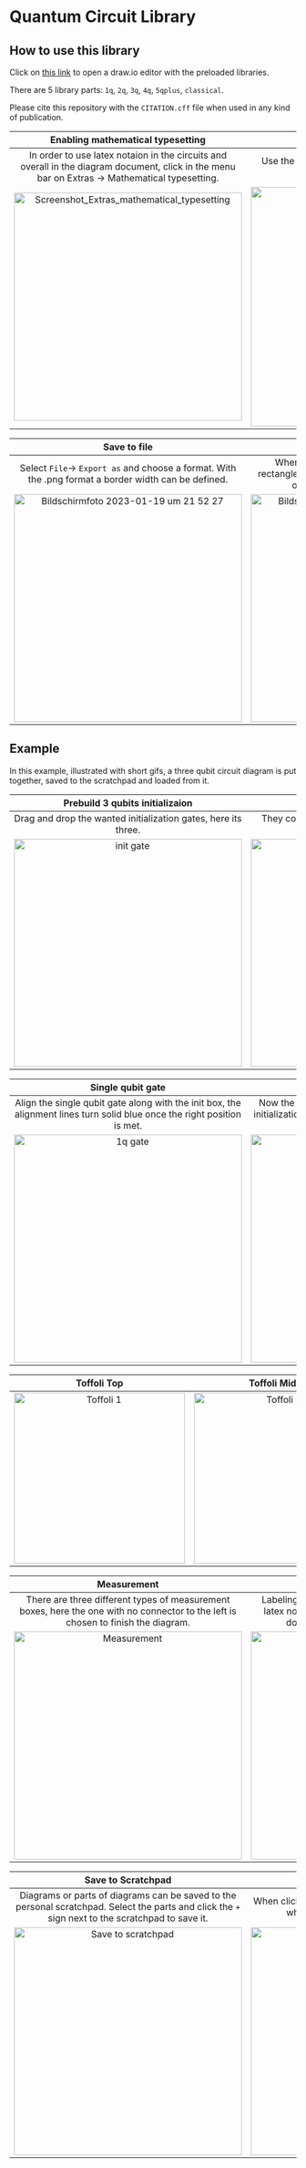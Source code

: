 
# Quantum Circuit Library

## How to use this library
Click on [this link](https://app.diagrams.net/?splash=0&libs=0&clibs=Uhttps%3A%2F%2Fraw.githubusercontent.com%2FwilkensJ%2Fdrawio-library%2Fmain%2Flibs%2F1q.xml;Uhttps%3A%2F%2Fraw.githubusercontent.com%2FwilkensJ%2Fdrawio-library%2Fmain%2Flibs%2F2q.xml;Uhttps%3A%2F%2Fraw.githubusercontent.com%2FwilkensJ%2Fdrawio-library%2Fmain%2Flibs%2F3q.xml;Uhttps%3A%2F%2Fraw.githubusercontent.com%2FwilkensJ%2Fdrawio-library%2Fmain%2Flibs%2F4q.xml;Uhttps%3A%2F%2Fraw.githubusercontent.com%2FwilkensJ%2Fdrawio-library%2Fmain%2Flibs%2F5qplus.xml;Uhttps%3A%2F%2Fraw.githubusercontent.com%2FwilkensJ%2Fdrawio-library%2Fmain%2Flibs%2Fclassical.xml) to open a draw.io editor with the preloaded libraries.

There are 5 library parts: ``1q``, ``2q``, ``3q``, ``4q``, ``5qplus``, ``classical``. 

Please cite this repository with the ``CITATION.cff`` file when used in any kind of publication.

  Enabling mathematical typesetting  |  Zoom
:-------------------------:|:-------------------------:
In order to use latex notaion in the circuits and overall in the diagram document, click in the menu bar on Extras -> Mathematical typesetting. | Use the zoom function by clicking on the magnifier under the menu bar. |
<img width="400" alt="Screenshot_Extras_mathematical_typesetting" src="https://user-images.githubusercontent.com/70592365/213368606-b96c9138-74c8-4dd0-befb-fb28a1fdc375.png"> | <img width="420" alt="Zoom" src="https://user-images.githubusercontent.com/70592365/213519090-28fca2d9-99b1-4520-be21-5dc6299e1ad6.gif">

Save to file  |  Load other libraries
:-------------------------:|:-------------------------:
Select ``File``-> ``Export as`` and choose a format. With the .png format a border width can be defined. | When other forms are needed like dashed rectangles, load other libraries with ``+ More Shapes`` option under the existing libraries. |
<img width="400" alt="Bildschirmfoto 2023-01-19 um 21 52 27" src="https://user-images.githubusercontent.com/70592365/213525510-95255261-de82-4b24-ae4d-e597461a6c45.png"> | <img width="400" alt="Bildschirmfoto 2023-01-19 um 22 07 17" src="https://user-images.githubusercontent.com/70592365/213525566-b7ac4a83-aaf1-46a3-867d-60efb17d6222.png">




## Example
In this example, illustrated with short gifs, a three qubit circuit diagram is put together, saved to the scratchpad and loaded from it.

  Prebuild 3 qubits initializaion             |  By hand 3 qubits initializaion
:-------------------------:|:-------------------------:
Drag and drop the wanted initialization gates, here its three. | They could be assembled by the single qubit init gates when aligned properly. |
<img src="https://user-images.githubusercontent.com/70592365/213367443-57661176-5c1a-4689-97e3-6123558fe276.gif" alt="init gate" width="400"/> | <img src="https://user-images.githubusercontent.com/70592365/213514566-c440fa9e-966f-4345-8372-984f5108f859.gif" alt="init gate" width="400"/>


  Single qubit gate             |  Two qubit gate
:-------------------------:|:-------------------------:
 Align the single qubit gate along with the init box, the alignment lines turn solid blue once the right position is met. | Now the two qubit gate has to be aligned with the initialization and one qubit gate, again, the lines turn solid when it is aligned properly.|
<img src="https://user-images.githubusercontent.com/70592365/213368045-c871d0a0-b27d-4253-a894-561fe48834f5.gif" alt="1q gate" width="400"/>  |  <img src="https://user-images.githubusercontent.com/70592365/213369218-c92e6fde-a66c-4b1c-ab19-10f6de3859d8.gif" alt="2q gate" width="400"/>


Toffoli Top             |  Toffoli Middle          | Toffoli Bottom
:-------------------------:|:-------------------------:|:-------------------------:|
<img src="https://user-images.githubusercontent.com/70592365/213369561-a934aac7-14fd-424c-aa11-c366e658203b.gif" alt="Toffoli 1" width="300"/> | <img src="https://user-images.githubusercontent.com/70592365/213370040-2abbe10c-cb84-4492-ae07-b25f9ca76048.gif" alt="Toffoli 2" width="300"/> | <img src="https://user-images.githubusercontent.com/70592365/213370229-b479ba2e-b724-4ff2-81e5-f0505bfebec8.gif" alt="Toffoli 3" width="300"/> |


 Measurement             |  Mathematical labeling 
:-------------------------:|:-------------------------:
There are three different types of measurement boxes, here the one with no connector to the left is chosen to finish the diagram. | Labeling the diagram parts is possible even with latex notation, double click the box and put two doller signs $$ around the latex part.|
<img src="https://user-images.githubusercontent.com/70592365/213370342-23850713-f613-495f-b1fd-92251b26411b.gif" alt="Measurement" width="400"/> | <img src="https://user-images.githubusercontent.com/70592365/213371488-c6c10e71-b616-449b-afa8-69ae5bd7b750.gif" alt="Mathematical typesetting" width="400"/> 


 Save to Scratchpad             |  Load from Scratchpad 
:-------------------------:|:-------------------------:
Diagrams or parts of diagrams can be saved to the personal scratchpad. Select the parts and click the ``+`` sign next to the scratchpad to save it. | When clicking on the diagram in the scratchpad, the whole saved diagram appears again. |
<img src="https://user-images.githubusercontent.com/70592365/213370842-62caa809-e440-4d23-aed4-aceaf1169c22.gif" alt="Save to scratchpad" width="400"/> | <img src="https://user-images.githubusercontent.com/70592365/213509058-113cce28-ae3f-4d59-a477-f4e16b53366d.gif" alt="Load from scratchpad" width="400"/>





